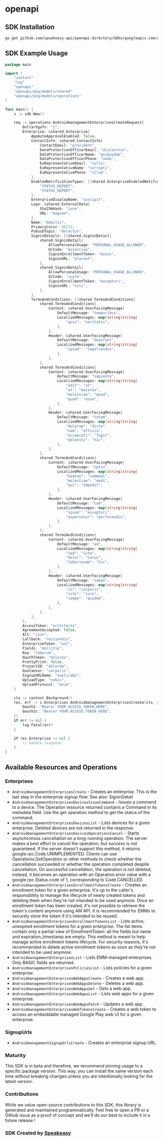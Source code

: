 # openapi

<!-- Start SDK Installation -->
## SDK Installation

```bash
go get github.com/speakeasy-api/openapi-directory/SDKs/googleapis.com/androidmanagement/v1/go
```
<!-- End SDK Installation -->

## SDK Example Usage
<!-- Start SDK Example Usage -->
```go
package main

import (
    "context"
    "log"
    "openapi"
    "openapi/pkg/models/shared"
    "openapi/pkg/models/operations"
)

func main() {
    s := sdk.New()

    req := operations.AndroidmanagementEnterprisesCreateRequest{
        DollarXgafv: "2",
        Enterprise: &shared.Enterprise{
            AppAutoApprovalEnabled: false,
            ContactInfo: &shared.ContactInfo{
                ContactEmail: "provident",
                DataProtectionOfficerEmail: "distinctio",
                DataProtectionOfficerName: "quibusdam",
                DataProtectionOfficerPhone: "unde",
                EuRepresentativeEmail: "nulla",
                EuRepresentativeName: "corrupti",
                EuRepresentativePhone: "illum",
            },
            EnabledNotificationTypes: []shared.EnterpriseEnabledNotificationTypesEnum{
                "STATUS_REPORT",
                "STATUS_REPORT",
            },
            EnterpriseDisplayName: "suscipit",
            Logo: &shared.ExternalData{
                Sha256Hash: "iure",
                URL: "magnam",
            },
            Name: "debitis",
            PrimaryColor: 56713,
            PubsubTopic: "delectus",
            SigninDetails: []shared.SigninDetail{
                shared.SigninDetail{
                    AllowPersonalUsage: "PERSONAL_USAGE_ALLOWED",
                    QrCode: "molestiae",
                    SigninEnrollmentToken: "minus",
                    SigninURL: "placeat",
                },
                shared.SigninDetail{
                    AllowPersonalUsage: "PERSONAL_USAGE_ALLOWED",
                    QrCode: "iusto",
                    SigninEnrollmentToken: "excepturi",
                    SigninURL: "nisi",
                },
            },
            TermsAndConditions: []shared.TermsAndConditions{
                shared.TermsAndConditions{
                    Content: &shared.UserFacingMessage{
                        DefaultMessage: "temporibus",
                        LocalizedMessages: map[string]string{
                            "quis": "veritatis",
                        },
                    },
                    Header: &shared.UserFacingMessage{
                        DefaultMessage: "deserunt",
                        LocalizedMessages: map[string]string{
                            "ipsam": "repellendus",
                        },
                    },
                },
                shared.TermsAndConditions{
                    Content: &shared.UserFacingMessage{
                        DefaultMessage: "sapiente",
                        LocalizedMessages: map[string]string{
                            "odit": "at",
                            "at": "maiores",
                            "molestiae": "quod",
                            "quod": "esse",
                        },
                    },
                    Header: &shared.UserFacingMessage{
                        DefaultMessage: "totam",
                        LocalizedMessages: map[string]string{
                            "dolorum": "dicta",
                            "nam": "officia",
                            "occaecati": "fugit",
                            "deleniti": "hic",
                        },
                    },
                },
                shared.TermsAndConditions{
                    Content: &shared.UserFacingMessage{
                        DefaultMessage: "optio",
                        LocalizedMessages: map[string]string{
                            "beatae": "commodi",
                            "molestiae": "modi",
                            "qui": "impedit",
                        },
                    },
                    Header: &shared.UserFacingMessage{
                        DefaultMessage: "cum",
                        LocalizedMessages: map[string]string{
                            "ipsum": "excepturi",
                            "aspernatur": "perferendis",
                        },
                    },
                },
                shared.TermsAndConditions{
                    Content: &shared.UserFacingMessage{
                        DefaultMessage: "ad",
                        LocalizedMessages: map[string]string{
                            "sed": "iste",
                            "dolor": "natus",
                            "laboriosam": "hic",
                        },
                    },
                    Header: &shared.UserFacingMessage{
                        DefaultMessage: "saepe",
                        LocalizedMessages: map[string]string{
                            "in": "corporis",
                            "iste": "iure",
                            "saepe": "quidem",
                        },
                    },
                },
            },
        },
        AccessToken: "architecto",
        AgreementAccepted: false,
        Alt: "json",
        Callback: "reiciendis",
        EnterpriseToken: "est",
        Fields: "mollitia",
        Key: "laborum",
        OauthToken: "dolores",
        PrettyPrint: false,
        ProjectID: "dolorem",
        QuotaUser: "corporis",
        SignupURLName: "explicabo",
        UploadType: "nobis",
        UploadProtocol: "enim",
    }

    ctx := context.Background()
    res, err := s.Enterprises.AndroidmanagementEnterprisesCreate(ctx, req, operations.AndroidmanagementEnterprisesCreateSecurity{
        Oauth2: "Bearer YOUR_ACCESS_TOKEN_HERE",
        Oauth2c: "Bearer YOUR_ACCESS_TOKEN_HERE",
    })
    if err != nil {
        log.Fatal(err)
    }

    if res.Enterprise != nil {
        // handle response
    }
}
```
<!-- End SDK Example Usage -->

<!-- Start SDK Available Operations -->
## Available Resources and Operations


### Enterprises

* `AndroidmanagementEnterprisesCreate` - Creates an enterprise. This is the last step in the enterprise signup flow. See also: SigninDetail
* `AndroidmanagementEnterprisesDevicesIssueCommand` - Issues a command to a device. The Operation resource returned contains a Command in its metadata field. Use the get operation method to get the status of the command.
* `AndroidmanagementEnterprisesDevicesList` - Lists devices for a given enterprise. Deleted devices are not returned in the response.
* `AndroidmanagementEnterprisesDevicesOperationsCancel` - Starts asynchronous cancellation on a long-running operation. The server makes a best effort to cancel the operation, but success is not guaranteed. If the server doesn't support this method, it returns google.rpc.Code.UNIMPLEMENTED. Clients can use Operations.GetOperation or other methods to check whether the cancellation succeeded or whether the operation completed despite cancellation. On successful cancellation, the operation is not deleted; instead, it becomes an operation with an Operation.error value with a google.rpc.Status.code of 1, corresponding to Code.CANCELLED.
* `AndroidmanagementEnterprisesEnrollmentTokensCreate` - Creates an enrollment token for a given enterprise. It's up to the caller's responsibility to manage the lifecycle of newly created tokens and deleting them when they're not intended to be used anymore. Once an enrollment token has been created, it's not possible to retrieve the token's content anymore using AM API. It is recommended for EMMs to securely store the token if it's intended to be reused.
* `AndroidmanagementEnterprisesEnrollmentTokensList` - Lists active, unexpired enrollment tokens for a given enterprise. The list items contain only a partial view of EnrollmentToken: all the fields but name and expiration_timestamp are empty. This method is meant to help manage active enrollment tokens lifecycle. For security reasons, it's recommended to delete active enrollment tokens as soon as they're not intended to be used anymore.
* `AndroidmanagementEnterprisesList` - Lists EMM-managed enterprises. Only BASIC fields are returned.
* `AndroidmanagementEnterprisesPoliciesList` - Lists policies for a given enterprise.
* `AndroidmanagementEnterprisesWebAppsCreate` - Creates a web app.
* `AndroidmanagementEnterprisesWebAppsDelete` - Deletes a web app.
* `AndroidmanagementEnterprisesWebAppsGet` - Gets a web app.
* `AndroidmanagementEnterprisesWebAppsList` - Lists web apps for a given enterprise.
* `AndroidmanagementEnterprisesWebAppsPatch` - Updates a web app.
* `AndroidmanagementEnterprisesWebTokensCreate` - Creates a web token to access an embeddable managed Google Play web UI for a given enterprise.

### SignupUrls

* `AndroidmanagementSignupUrlsCreate` - Creates an enterprise signup URL.
<!-- End SDK Available Operations -->

### Maturity

This SDK is in beta and therefore, we recommend pinning usage to a specific package version.
This way, you can install the same version each time without breaking changes unless you are intentionally
looking for the latest version.

### Contributions

While we value open-source contributions to this SDK, this library is generated and maintained programmatically.
Feel free to open a PR or a Github issue as a proof of concept and we'll do our best to include it in a future release !

### SDK Created by [Speakeasy](https://docs.speakeasyapi.dev/docs/using-speakeasy/client-sdks)
